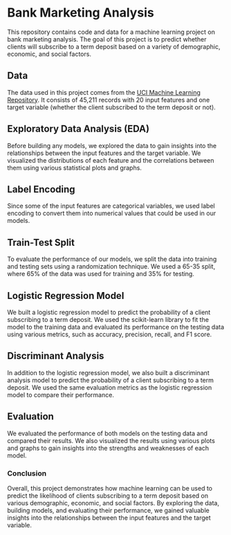 # Bank Marketing Analysis

This repository contains code and data for a machine learning project on bank marketing analysis. The goal of this project is to predict whether clients will subscribe to a term deposit based on a variety of demographic, economic, and social factors.

## Data

The data used in this project comes from the [UCI Machine Learning Repository](https://archive.ics.uci.edu/ml/datasets/Bank+Marketing). It consists of 45,211 records with 20 input features and one target variable (whether the client subscribed to the term deposit or not).

## Exploratory Data Analysis (EDA)

Before building any models, we explored the data to gain insights into the relationships between the input features and the target variable. We visualized the distributions of each feature and the correlations between them using various statistical plots and graphs.

## Label Encoding

Since some of the input features are categorical variables, we used label encoding to convert them into numerical values that could be used in our models.

## Train-Test Split

To evaluate the performance of our models, we split the data into training and testing sets using a randomization technique. We used a 65-35 split, where 65% of the data was used for training and 35% for testing.

## Logistic Regression Model

We built a logistic regression model to predict the probability of a client subscribing to a term deposit. We used the scikit-learn library to fit the model to the training data and evaluated its performance on the testing data using various metrics, such as accuracy, precision, recall, and F1 score.

## Discriminant Analysis

In addition to the logistic regression model, we also built a discriminant analysis model to predict the probability of a client subscribing to a term deposit. We used the same evaluation metrics as the logistic regression model to compare their performance.

## Evaluation

We evaluated the performance of both models on the testing data and compared their results. We also visualized the results using various plots and graphs to gain insights into the strengths and weaknesses of each model.

### Conclusion

Overall, this project demonstrates how machine learning can be used to predict the likelihood of clients subscribing to a term deposit based on various demographic, economic, and social factors. By exploring the data, building models, and evaluating their performance, we gained valuable insights into the relationships between the input features and the target variable.

